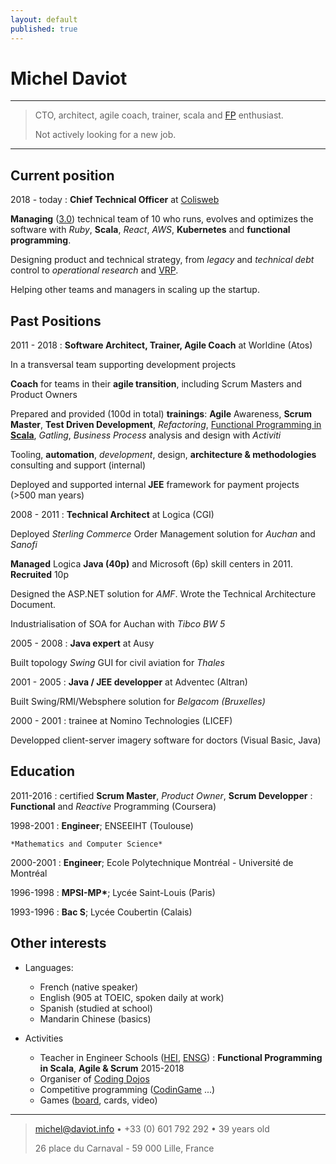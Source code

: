 ```yaml
---
layout: default
published: true
---
```


Michel Daviot
============

----

>  CTO, architect, agile coach, trainer, scala and [FP](https://en.wikipedia.org/wiki/Functional_programming) enthusiast.
>
>  Not actively looking for a new job.

----



Current position
----------

2018 - today
: **Chief Technical Officer** at [Colisweb](https://www.colisweb.com)

**Managing** ([3.0](https://management30.com/)) technical team of 10 who runs, evolves and optimizes the software with *Ruby*, **Scala**, *React*, *AWS*, **Kubernetes** and **functional programming**.

Designing product and technical strategy, from *legacy* and *technical debt* control to *operational research* and [VRP](https://en.wikipedia.org/wiki/Vehicle_routing_problem).

Helping other teams and managers in scaling up the startup.


Past Positions
--------------------

2011 - 2018 
: **Software Architect, Trainer, Agile Coach** at Worldine (Atos)

In a transversal team supporting development projects

**Coach** for teams in their **agile transition**, including Scrum Masters and Product Owners

Prepared and provided (100d in total) **trainings**: **Agile** Awareness, **Scrum Master**, **Test Driven Development**, *Refactoring*, [Functional Programming in **Scala**](https://github.com/tyrcho/fp-scala), *Gatling*,  *Business Process* analysis and design with *Activiti* 

Tooling, **automation**, *development*, design, **architecture & methodologies** consulting and support (internal)

Deployed and supported internal **JEE** framework for payment projects (>500 man years)

2008 - 2011 
: **Technical Architect** at Logica (CGI)

Deployed *Sterling Commerce* Order Management solution for *Auchan* and *Sanofi*

**Managed** Logica **Java (40p)** and Microsoft (6p) skill centers in 2011. **Recruited** 10p

Designed the ASP.NET solution for *AMF*. Wrote the Technical Architecture Document.

Industrialisation of SOA for Auchan with *Tibco BW 5*


2005 - 2008 
: **Java expert** at Ausy

Built topology *Swing* GUI for civil aviation for *Thales*


2001 - 2005
: **Java / JEE developper** at Adventec (Altran)

Built Swing/RMI/Websphere solution for *Belgacom (Bruxelles)*


2000 - 2001 
: trainee at Nomino Technologies (LICEF)

Developped client-server imagery software for doctors (Visual Basic, Java)



Education
---------

2011-2016
: certified **Scrum Master**, *Product Owner*, **Scrum Developper**
: **Functional** and *Reactive* Programming (Coursera)

1998-2001
:   **Engineer**; ENSEEIHT (Toulouse)

    *Mathematics and Computer Science*

2000-2001
:   **Engineer**; Ecole Polytechnique Montréal - Université de Montréal	

1996-1998
:   **MPSI-MP\***; Lycée Saint-Louis (Paris)

1993-1996
:   **Bac S**; Lycée Coubertin (Calais)



Other interests
----------------

* Languages:

     * French (native speaker)
     * English (905 at TOEIC, spoken daily at work)
     * Spanish (studied at school)
     * Mandarin Chinese (basics)

* Activities

	* Teacher in Engineer Schools ([HEI](http://en.hei.fr/), [ENSG](http://www.ensg.eu/)) : **Functional Programming in Scala**, **Agile & Scrum** 2015-2018
    * Organiser of [Coding Dojos](https://github.com/tyrcho/path-kata)
    * Competitive programming ([CodinGame](https://www.codingame.com/profile/e30e2eaed69f0747e8826dbf32015ea1229103) ...)
    * Games ([board](https://fr.boardgamearena.com/#!player?id=5933447), cards, video)

----

> <michel@daviot.info> • +33 (0) 601 792 292 • 39 years old
>
> 26 place du Carnaval - 59 000 Lille, France
